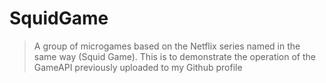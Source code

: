 # SquidGame
> A group of microgames based on the Netflix series named in the same way (Squid Game). This is to demonstrate the operation of the GameAPI previously uploaded to my Github profile

